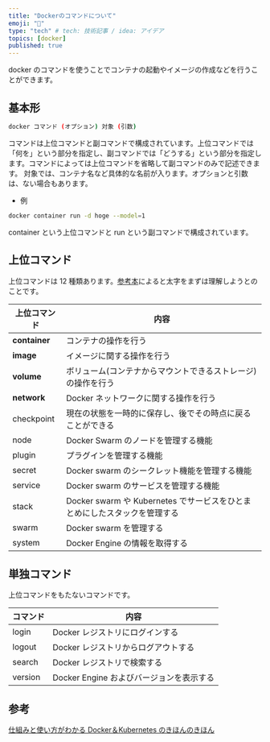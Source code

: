 ```yaml
---
title: "Dockerのコマンドについて"
emoji: "🐳"
type: "tech" # tech: 技術記事 / idea: アイデア
topics: [docker]
published: true
---
```


docker のコマンドを使うことでコンテナの起動やイメージの作成などを行うことができます。

## 基本形

```bash
docker コマンド (オプション) 対象 (引数)
```

コマンドは上位コマンドと副コマンドで構成されています。上位コマンドでは「何を」という部分を指定し、副コマンドでは「どうする」という部分を指定します。コマンドによっては上位コマンドを省略して副コマンドのみで記述できます。
対象では、コンテナ名など具体的な名前が入ります。オプションと引数は、ない場合もあります。

- 例

```bash
docker container run -d hoge --model=1
```

container という上位コマンドと run という副コマンドで構成されています。

## 上位コマンド

上位コマンドは 12 種類あります。[参考本](https://book.mynavi.jp/ec/products/detail/id=120304)によると太字をまずは理解しようとのことです。

| 上位コマンド  | 内容                                                                      |
| ------------- | ------------------------------------------------------------------------- |
| **container** | コンテナの操作を行う                                                      |
| **image**     | イメージに関する操作を行う                                                |
| **volume**    | ボリューム(コンテナからマウントできるストレージ)の操作を行う              |
| **network**   | Docker ネットワークに関する操作を行う                                     |
| checkpoint    | 現在の状態を一時的に保存し、後でその時点に戻ることができる                |
| node          | Docker Swarm のノードを管理する機能                                       |
| plugin        | プラグインを管理する機能                                                  |
| secret        | Docker swarm のシークレット機能を管理する機能                             |
| service       | Docker swarm のサービスを管理する機能                                     |
| stack         | Docker swarm や Kubernetes でサービスをひとまとめにしたスタックを管理する |
| swarm         | Docker swarm を管理する                                                   |
| system        | Docker Engine の情報を取得する                                            |

## 単独コマンド

上位コマンドをもたないコマンドです。

| コマンド | 内容                                     |
| -------- | ---------------------------------------- |
| login    | Docker レジストリにログインする          |
| logout   | Docker レジストリからログアウトする      |
| search   | Docker レジストリで検索する              |
| version  | Docker Engine およびバージョンを表示する |

## 参考

[仕組みと使い方がわかる Docker＆Kubernetes のきほんのきほん](https://book.mynavi.jp/ec/products/detail/id=120304)
